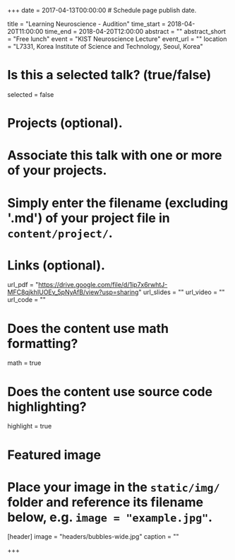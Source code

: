 +++
date = 2017-04-13T00:00:00  # Schedule page publish date.

title = "Learning Neuroscience - Audition"
time_start = 2018-04-20T11:00:00
time_end = 2018-04-20T12:00:00
abstract = ""
abstract_short = "Free lunch"
event = "KIST Neuroscience Lecture"
event_url = ""
location = "L7331, Korea Institute of Science and Technology, Seoul, Korea"

# Is this a selected talk? (true/false)
selected = false

# Projects (optional).
#   Associate this talk with one or more of your projects.
#   Simply enter the filename (excluding '.md') of your project file in `content/project/`.


# Links (optional).
url_pdf = "https://drive.google.com/file/d/1ip7x6rwhtJ-MFC8qjkhIUOEv_5pNyAfB/view?usp=sharing"
url_slides = ""
url_video = ""
url_code = ""

# Does the content use math formatting?
math = true

# Does the content use source code highlighting?
highlight = true

# Featured image
# Place your image in the `static/img/` folder and reference its filename below, e.g. `image = "example.jpg"`.
[header]
image = "headers/bubbles-wide.jpg"
caption = ""

+++
